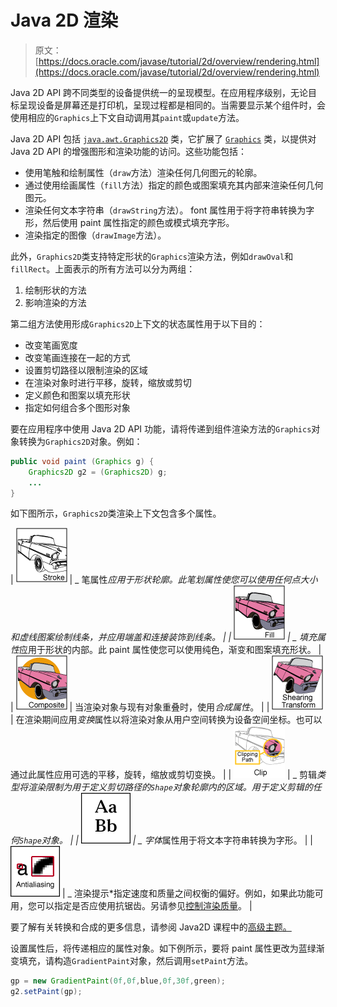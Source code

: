 # Java 2D 渲染

> 原文： [https://docs.oracle.com/javase/tutorial/2d/overview/rendering.html](https://docs.oracle.com/javase/tutorial/2d/overview/rendering.html)

Java 2D API 跨不同类型的设备提供统一的呈现模型。在应用程序级别，无论目标呈现设备是屏幕还是打印机，呈现过程都是相同的。当需要显示某个组件时，会使用相应的`Graphics`上下文自动调用其`paint`或`update`方法。

Java 2D API 包括 [`java.awt.Graphics2D`](https://docs.oracle.com/javase/8/docs/api/java/awt/Graphics2D.html) 类，它扩展了 [`Graphics`](https://docs.oracle.com/javase/8/docs/api/java/awt/Graphics.html) 类，以提供对 Java 2D API 的增强图形和渲染功能的访问。这些功能包括：

*   使用笔触和绘制属性（`draw`方法）渲染任何几何图元的轮廓。
*   通过使用绘画属性（`fill`方法）指定的颜色或图案填充其内部来渲染任何几何图元。
*   渲染任何文本字符串（`drawString`方法）。 font 属性用于将字符串转换为字形，然后使用 paint 属性指定的颜色或模式填充字形。
*   渲染指定的图像（`drawImage`方法）。

此外，`Graphics2D`类支持特定形状的`Graphics`渲染方法，例如`drawOval`和`fillRect`。上面表示的所有方法可以分为两组：

1.  绘制形状的方法
2.  影响渲染的方法

第二组方法使用形成`Graphics2D`上下文的状态属性用于以下目的：

*   改变笔画宽度
*   改变笔画连接在一起的方式
*   设置剪切路径以限制渲染的区域
*   在渲染对象时进行平移，旋转，缩放或剪切
*   定义颜色和图案以填充形状
*   指定如何组合多个图形对象

要在应用程序中使用 Java 2D API 功能，请将传递到组件渲染方法的`Graphics`对象转换为`Graphics2D`对象。例如：

```java
public void paint (Graphics g) {
    Graphics2D g2 = (Graphics2D) g;
    ...
}

```

如下图所示，`Graphics2D`类渲染上下文包含多个属性。

| ![This figure represents a stroke to outline the shape ](img/b31a5c395046f2ef7daff02c1a9fcd55.jpg) | _ 笔属性*应用于形状轮廓。此笔划属性使您可以使用任何点大小和虚线图案绘制线条，并应用端盖和连接装饰到线条。 |
| ![This figure shows how to fill a shape with solid color](img/46743518d93a6f21b6e560b8f7d48dd7.jpg) | _ 填充属性*应用于形状的内部。此 paint 属性使您可以使用纯色，渐变和图案填充形状。 |
| ![This figure shows how to composite an existing image and a graphic primitives ](img/03f800db700325932eb01d0633bc5664.jpg) | 当渲染对象与现有对象重叠时，使用*合成属性*。 |
| ![This figure represents shearing transform](img/58b0fe38b82c64a42073cf090c67ff6a.jpg) | 在渲染期间应用*变换*属性以将渲染对象从用户空间转换为设备空间坐标。也可以通过此属性应用可选的平移，旋转，缩放或剪切变换。 |
| ![This figure represents how to define the clipping path by using the Shape object](img/0591aea0aac5f00f688b3df1b2295ffb.jpg) | _ 剪辑*类型将渲染限制为用于定义剪切路径的`Shape`对象轮廓内的区域。用于定义剪辑的任何`Shape`对象。 |
| ![This figure demonstrates a sample of glyphs](img/f8ea3e5dd6cc935bf5bb501562eb9c8a.jpg) | _ 字体*属性用于将文本字符串转换为字形。 |
| ![This figure represents antialiasing ](img/d68058a0df93922e871f0a6983e9755e.jpg) | _ 渲染提示*指定速度和质量之间权衡的偏好。例如，如果此功能可用，您可以指定是否应使用抗锯齿。另请参见[控制渲染质量](../advanced/quality.html)。 |

要了解有关转换和合成的更多信息，请参阅 Java2D 课程中的[高级主题。](../advanced/index.html)

设置属性后，将传递相应的属性对象。如下例所示，要将 paint 属性更改为蓝绿渐变填充，请构造`GradientPaint`对象，然后调用`setPaint`方法。

```java
gp = new GradientPaint(0f,0f,blue,0f,30f,green);
g2.setPaint(gp);

```